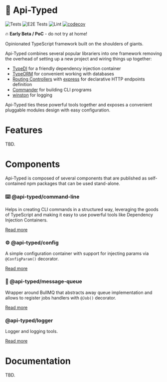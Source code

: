 # 🥣 Api-Typed

![Tests](https://github.com/api-typed/framework/actions/workflows/tests.yml/badge.svg?branch=main)
![E2E Tests](https://github.com/api-typed/framework/actions/workflows/e2e-tests.yml/badge.svg?branch=main)
![Lint](https://github.com/api-typed/framework/actions/workflows/lint.yml/badge.svg?branch=main)
[![codecov](https://codecov.io/gh/api-typed/framework/branch/main/graph/badge.svg?token=XF35AW6T60)](https://codecov.io/gh/api-typed/framework)

🔥 **Early Beta / PoC** - do not try at home!

Opinionated TypeScript framework built on the shoulders of giants.

Api-Typed combines several popular librariers into one framework removing the overhead of setting up a new project and wiring things up together:

- [TypeDI](https://github.com/typestack/typedi) for a friendly dependency injection container
- [TypeORM](https://typeorm.io/) for convenient working with databases
- [Routing Controllers](https://github.com/typestack/routing-controllers) with [express](https://expressjs.com/) for declarative HTTP endpoints definition
- [Commander](https://github.com/tj/commander.js) for building CLI programs
- [winston](https://github.com/winstonjs/winston) for logging

Api-Typed ties these powerful tools together and exposes a convenient pluggable modules design with easy configuration.

# Features

TBD.

# Components

Api-Typed is composed of several components that are published as self-contained npm packages that can be used stand-alone.

### ⌨️ @api-typed/command-line

Helps in creating CLI commands in a structured way, leveraging the goods of TypeScript and making it easy to use powerful tools like Dependency Injection Containers.

[Read more](https://github.com/api-typed/framework/tree/main/packages/command-line#readme)

### ⚙️ @api-typed/config

A simple configuration container with support for injecting params via `@ConfigParam()` decorator.

[Read more](https://github.com/api-typed/framework/tree/main/packages/config#readme)

### 📯 @api-typed/message-queue

Wrapper around BullMQ that abstracts away queue implementation and allows to register jobs handlers with `@Job()` decorator.

[Read more](https://github.com/api-typed/framework/tree/main/packages/message-queue#readme)

### @api-typed/logger

Logger and logging tools.

[Read more](https://github.com/api-typed/framework/tree/main/packages/logger#readme)

# Documentation

TBD.
